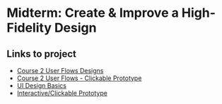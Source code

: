 # Midterm: Create & Improve a High-Fidelity Design

## Links to project

- [Course 2 User Flows Designs](https://www.figma.com/file/SxxTENadF6NP3U7VOEnjLP/Passo-Digital-Prototype-Lo-Fi)
- [Course 2 User Flows - Clickable Prototype](https://www.figma.com/proto/SxxTENadF6NP3U7VOEnjLP/Passo-Digital-Prototype---Lo-Fi?node-id=1%3A2299&scaling=min-zoom)
- [UI Design Basics](https://www.figma.com/file/Z1waA9NvKW02sq2ae9Yjbs/Passo-Digital-Prototype-Hi-Fi?node-id=1%3A2298)
- [Interactive/Clickable Prototype](https://www.figma.com/proto/Z1waA9NvKW02sq2ae9Yjbs/Passo-Digital-Prototype---Hi-Fi?node-id=126%3A1241&scaling=scale-down)


